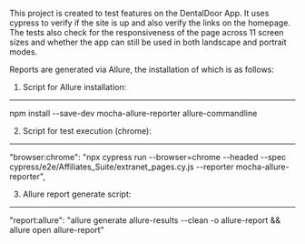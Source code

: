 This project is created to test features on the DentalDoor App. It uses cypress to verify if the site is up and also verify the links on the homepage. The tests also check for the responsiveness of the page across 11 screen sizes and whether the app can still be used in both landscape and portrait modes. 

Reports are generated via Allure, the installation of which is as follows:

1. Script for Allure installation:
-------------------------------------------
npm install --save-dev mocha-allure-reporter allure-commandline

2. Script for test execution (chrome):
-------------------------------------------
"browser:chrome": "npx cypress run --browser=chrome --headed --spec cypress/e2e/Affiliates_Suite/extranet_pages.cy.js --reporter mocha-allure-reporter",

3. Allure report generate script:
-------------------------------------------------------
"report:allure": "allure generate allure-results --clean -o allure-report && allure open  allure-report"
